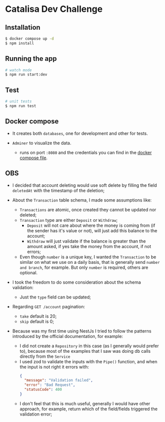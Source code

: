 # Catalisa Dev Challenge
## Installation

```bash
$ docker compose up -d
$ npm install
```

## Running the app

```bash
# watch mode
$ npm run start:dev
```

## Test

```bash
# unit tests
$ npm run test
```

## Docker compose

- It creates both `databases`, one for development and other for tests. 

- `Adminer` to visualize the data.
    -  runs on port `:8080` and the credentials you can find in the [docker compose file](docker-compose.yml).

## OBS

- I decided that account deleting would use soft delete by filling the field `deletedAt` with the timestamp of the deletion;
- About the `Transaction` table schema, I made some assumptions like:
    - `Transactions` are atomic, once created they cannot be updated nor deleted;
    - `Transaction` type are either `Deposit` or `Withdraw`;
        - `Deposit` will not care about where the money is coming from (if the sender has it's value or not), will just add this balance to the account;
        - `Withdraw` will just validate if the balance is greater than the amount asked, if yes take the money from the account, if not errors;
    - Even though `number` is a unique key, I wanted the `Transaction` to be similar on what we use on a daily basis, that is generally send `number and branch`, for example. But only `number` is required, others are optional.

- I took the freedom to do some consideration about the schema validation:
    - Just the `type` field can be updated;
- Regarding `GET /account` pagination:
    - `take` default is 20;
    - `skip` default is 0;

- Because was my first time using NestJs I tried to follow the patterns introduced by the official documentation, for example:
    - I did not create a `Repository` in this case (as I generally would prefer to), because most of the examples that I saw was doing db calls directly from the `Service`
    - I used zod to validate the inputs with the `Pipe()` function, and when the input is not right it errors with:
        ```json
        {
          "message": "Validation failed",
          "error": "Bad Request",
          "statusCode": 400
        }

        ```
    - I don't feel that this is much useful, generally I would have other approach, for example, return which of the field/fields triggered the validation error;
